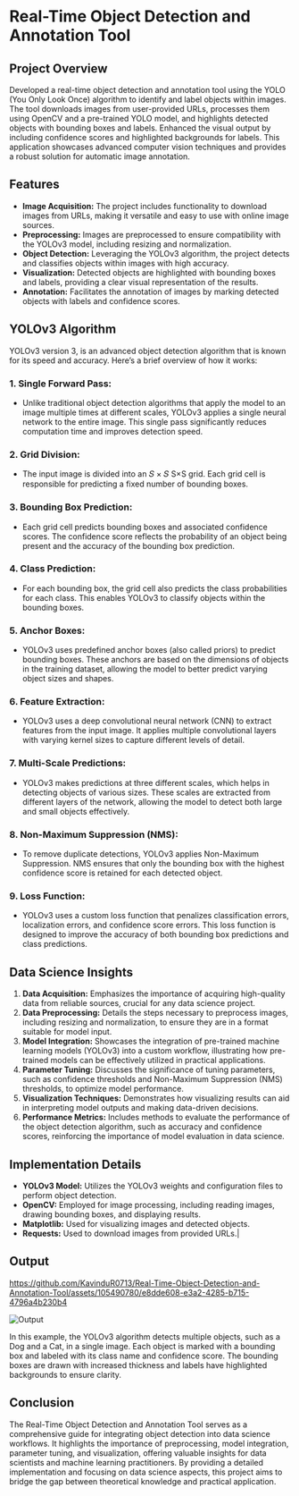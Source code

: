 # Real-Time Object Detection and Annotation Tool

## Project Overview
Developed a real-time object detection and annotation tool using the YOLO (You Only Look Once) algorithm to identify and label objects within images. The tool downloads images from user-provided URLs, processes them using OpenCV and a pre-trained YOLO model, and highlights detected objects with bounding boxes and labels. Enhanced the visual output by including confidence scores and highlighted backgrounds for labels. This application showcases advanced computer vision techniques and provides a robust solution for automatic image annotation.

## Features
- **Image Acquisition:** The project includes functionality to download images from URLs, making it versatile and easy to use with online image sources.
- **Preprocessing:** Images are preprocessed to ensure compatibility with the YOLOv3 model, including resizing and normalization.
- **Object Detection:** Leveraging the YOLOv3 algorithm, the project detects and classifies objects within images with high accuracy.
- **Visualization:** Detected objects are highlighted with bounding boxes and labels, providing a clear visual representation of the results.
- **Annotation:** Facilitates the annotation of images by marking detected objects with labels and confidence scores.

## YOLOv3 Algorithm
YOLOv3 version 3, is an advanced object detection algorithm that is known for its speed and accuracy. Here’s a brief overview of how it works:

### 1. Single Forward Pass:
- Unlike traditional object detection algorithms that apply the model to an image multiple times at different scales, YOLOv3 applies a single neural network to the entire image. This single pass significantly reduces computation time and improves detection speed.

### 2. Grid Division:
- The input image is divided into an 
𝑆
×
𝑆
S×S grid. Each grid cell is responsible for predicting a fixed number of bounding boxes.

### 3. Bounding Box Prediction:
- Each grid cell predicts bounding boxes and associated confidence scores. The confidence score reflects the probability of an object being present and the accuracy of the bounding box prediction.

### 4. Class Prediction:
- For each bounding box, the grid cell also predicts the class probabilities for each class. This enables YOLOv3 to classify objects within the bounding boxes.

### 5. Anchor Boxes:
- YOLOv3 uses predefined anchor boxes (also called priors) to predict bounding boxes. These anchors are based on the dimensions of objects in the training dataset, allowing the model to better predict varying object sizes and shapes.

### 6. Feature Extraction:
- YOLOv3 uses a deep convolutional neural network (CNN) to extract features from the input image. It applies multiple convolutional layers with varying kernel sizes to capture different levels of detail.

### 7. Multi-Scale Predictions:
- YOLOv3 makes predictions at three different scales, which helps in detecting objects of various sizes. These scales are extracted from different layers of the network, allowing the model to detect both large and small objects effectively.

### 8. Non-Maximum Suppression (NMS):
- To remove duplicate detections, YOLOv3 applies Non-Maximum Suppression. NMS ensures that only the bounding box with the highest confidence score is retained for each detected object.

### 9. Loss Function:
- YOLOv3 uses a custom loss function that penalizes classification errors, localization errors, and confidence score errors. This loss function is designed to improve the accuracy of both bounding box predictions and class predictions.

## Data Science Insights

1. **Data Acquisition:** Emphasizes the importance of acquiring high-quality data from reliable sources, crucial for any data science project.
2. **Data Preprocessing:** Details the steps necessary to preprocess images, including resizing and normalization, to ensure they are in a format suitable for model input.
3. **Model Integration:** Showcases the integration of pre-trained machine learning models (YOLOv3) into a custom workflow, illustrating how pre-trained models can be effectively utilized in practical applications.
4. **Parameter Tuning:** Discusses the significance of tuning parameters, such as confidence thresholds and Non-Maximum Suppression (NMS) thresholds, to optimize model performance.
5. **Visualization Techniques:** Demonstrates how visualizing results can aid in interpreting model outputs and making data-driven decisions.
6. **Performance Metrics:** Includes methods to evaluate the performance of the object detection algorithm, such as accuracy and confidence scores, reinforcing the importance of model evaluation in data science.

## Implementation Details
- **YOLOv3 Model:** Utilizes the YOLOv3 weights and configuration files to perform object detection.
- **OpenCV:** Employed for image processing, including reading images, drawing bounding boxes, and displaying results.
- **Matplotlib:** Used for visualizing images and detected objects.
- **Requests:** Used to download images from provided URLs.|

## Output

https://github.com/KavinduR0713/Real-Time-Object-Detection-and-Annotation-Tool/assets/105490780/e8dde608-e3a2-4285-b715-4796a4b230b4

![Output](https://github.com/KavinduR0713/Real-Time-Object-Detection-and-Annotation-Tool/assets/105490780/fc093143-c758-418b-a81b-796b9c65fd57)

In this example, the YOLOv3 algorithm detects multiple objects, such as a Dog and a Cat, in a single image. Each object is marked with a bounding box and labeled with its class name and confidence score. The bounding boxes are drawn with increased thickness and labels have highlighted backgrounds to ensure clarity.

## Conclusion
The Real-Time Object Detection and Annotation Tool serves as a comprehensive guide for integrating object detection into data science workflows. It highlights the importance of preprocessing, model integration, parameter tuning, and visualization, offering valuable insights for data scientists and machine learning practitioners. By providing a detailed implementation and focusing on data science aspects, this project aims to bridge the gap between theoretical knowledge and practical application.
